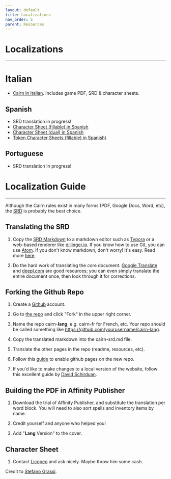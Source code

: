 ```yaml
---
layout: default
title: Localizations
nav_order: 5
parent: Resources
---
```


# Localizations
---

# Italian
- [Cairn in Italian](https://idolofmanyhands.github.io/cairn-ita/). Includes game PDF, SRD & character sheets.

## Spanish
- SRD translation in progress!
- [Character Sheet (fillable) in Spanish](https://drive.google.com/file/d/1CacGd1RlnfDu8xhXTqkDfi8YywIF6EG-/view?usp=sharing)
- [Character Sheet (dual) in Spanish](https://drive.google.com/file/d/1TjRlx7GiZq01sctfbNr6bnp9yRkJSuaK/view?usp=sharing)
- [Token Character Sheets (fillable) in Spanish)](https://drive.google.com/file/d/1J9rOVBWIsf1_SSvNou8lLPN2zIodQ-dy/view)

## Portuguese
- SRD translation In progress!

# Localization Guide
---
Although the Cairn rules exist in many forms (PDF, Google Docs, Word, etc), the [SRD](https://cairnrpg.comcairn-srd.html) is probably the best choice.

## Translating the SRD
1. Copy the [SRD Markdown](https://github.com/yourusername/cairn-lang/cairn-srd.md) to a markdown editor such as [Typora](https://typora.com) or a web-based renderer like [dillinger.io](https://dillinger.io). If you know how to use Git, you can use [Atom](atom.io). If you don't know markdown, don't worry! It's easy. Read more [here](https://guides.github.com/features/mastering-markdown/).

2. Do the hard work of translating the core document. [Google Translate](https://translate.google.com) and [deepl.com](https://deepl.com) are good resources; you can even simply translate the entire document once, then look through it for corrections.

## Forking the Github Repo
1. Create a [Github](https://github.com) account.

2. Go to [the repo](https://github.com/yochaigal/cairn) and click "Fork" in the upper right corner.

3. Name the repo cairn-**lang**, e.g. cairn-fr for French, etc. Your repo should be called something like https://github.com/yourusername/cairn-lang.

4. Copy the translated markdown into the cairn-srd.md file.

5. Translate the other pages in the repo (readme, resources, etc).

6.  Follow this [guide](https://docs.github.com/en/github/working-with-github-pages/creating-a-github-pages-site) to enable github pages on the new repo.

7. If you'd like to make changes to a local version of the website, follow this excellent guide by [David Schirduan](https://www.technicalgrimoire.com/david/2018/10/howto-markdown-blog).

## Building the PDF in Affinity Publisher
1. Download the trial of Affinity Publisher, and substitute the translation per word block. You will need to also sort spells and inventory items by name.

2. Credit yourself and anyone who helped you!

3. Add "**Lang** Version" to the cover.

## Character Sheet
1. Contact [Licopeo](https://twitter.com/LicopeoArt) and ask nicely. Maybe throw him some cash.


Credit to [Stefano Grassi](https://twitter.com/FabulousFreak).
